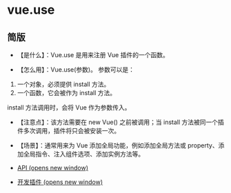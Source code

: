 <!--
 * @Author: lijing
 * @Date: 2023-12-14 22:29:14
 * @LastEditors: lijing
 * @LastEditTime: 2023-12-15 23:17:13
 * @Description: 
-->
# vue.use

## 简版

+   【是什么】：Vue.use 是用来注册 Vue 插件的一个函数。
    
+   【怎么用】：Vue.use(参数)。 参数可以是：
    

1.  一个对象，必须提供 install 方法。
2.  一个函数，它会被作为 install 方法。

install 方法调用时，会将 Vue 作为参数传入。

+   【注意点】：该方法需要在 new Vue() 之前被调用；当 install 方法被同一个插件多次调用，插件将只会被安装一次。
    
+   【场景】：通常用来为 Vue 添加全局功能，例如添加全局方法或 property、添加全局指令、注入组件选项、添加实例方法等。
    
+   [API (opens new window)](https://v2.cn.vuejs.org/v2/api/#Vue-use)
    
+   [开发插件 (opens new window)](https://v2.cn.vuejs.org/v2/guide/plugins.html)